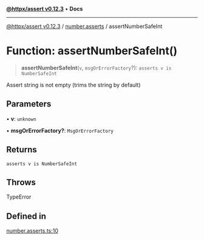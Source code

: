 [**@httpx/assert v0.12.3**](../../README.md) • **Docs**

***

[@httpx/assert v0.12.3](../../README.md) / [number.asserts](../README.md) / assertNumberSafeInt

# Function: assertNumberSafeInt()

> **assertNumberSafeInt**(`v`, `msgOrErrorFactory`?): `asserts v is NumberSafeInt`

Assert string is not empty (trims the string by default)

## Parameters

• **v**: `unknown`

• **msgOrErrorFactory?**: `MsgOrErrorFactory`

## Returns

`asserts v is NumberSafeInt`

## Throws

TypeError

## Defined in

[number.asserts.ts:10](https://github.com/belgattitude/httpx/blob/74dc9cd764aa64a9b1889ffb70a7f65e9435af37/packages/assert/src/number.asserts.ts#L10)
